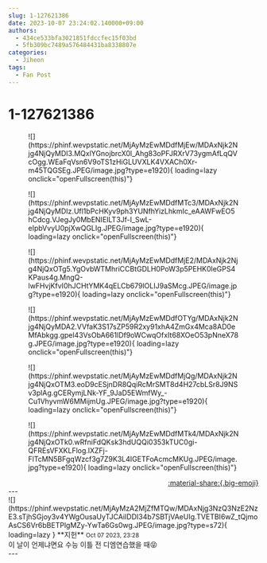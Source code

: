 ```yaml
---
slug: 1-127621386
date: 2023-10-07 23:24:02.140000+09:00
authors:
  - 434ce533bfa3021851fdccfec15f03bd
  - 5fb309bc7489a576484431ba8338807e
categories:
  - Jiheon
tags:
  - Fan Post
---
```


# 1-127621386

<div class="post-container" markdown="1">
<div class="content-container md-sidebar__scrollwrap" markdown="1">


<figure markdown="1">
![](https://phinf.wevpstatic.net/MjAyMzEwMDdfMjEw/MDAxNjk2Njg4NjQyMDI3.MQxlYGnojbrcX0l_Ahg83oPFJRXrV73ygmAfLqQVcOgg.WEaFqVsn6V9oTS1zHiGLUVXLK4VXACh0Xr-m45TQGSEg.JPEG/image.jpg?type=e1920){ loading=lazy onclick="openFullscreen(this)"}
</figure>

<figure markdown="1">
![](https://phinf.wevpstatic.net/MjAyMzEwMDdfMTc3/MDAxNjk2Njg4NjQyMDIz.Ufl1bPcHKyv9ph3YUNfhYizLhkmIc_eAAWFwEO5hCdcg.VJegJy0MbENIEILT3Jf-I_SwL-eIpbVvyU0pjXwQGLIg.JPEG/image.jpg?type=e1920){ loading=lazy onclick="openFullscreen(this)"}
</figure>

<figure markdown="1">
![](https://phinf.wevpstatic.net/MjAyMzEwMDdfMjE2/MDAxNjk2Njg4NjQxOTg5.YgOvbWTMhriCCBtGDLH0PoW3p5PEHK0leGPS4KPaus4g.MngQ-lwFHvjKfvI0hJCHtYMK4qELCb679lOLIJ9aSMcg.JPEG/image.jpg?type=e1920){ loading=lazy onclick="openFullscreen(this)"}
</figure>

<figure markdown="1">
![](https://phinf.wevpstatic.net/MjAyMzEwMDdfOTYg/MDAxNjk2Njg4NjQyMDA2.VVfaK3S17sZP59R2xy91xhA4ZmGx4Mca8AD0eMfAbkgg.gpel43VsObA661lDf9oWCwqOfxIt68XOeO53pNneX78g.JPEG/image.jpg?type=e1920){ loading=lazy onclick="openFullscreen(this)"}
</figure>

<figure markdown="1">
![](https://phinf.wevpstatic.net/MjAyMzEwMDdfMjQg/MDAxNjk2Njg4NjQxOTM3.eoD9cESjnDR8QqiRcMrSMT8d4H27cbLSr8J9NSv3plAg.gCERymjLNk-YF_9JaD5EWmfWy_-Cu1VhyvmW6MMijmUg.JPEG/image.jpg?type=e1920){ loading=lazy onclick="openFullscreen(this)"}
</figure>

<figure markdown="1">
![](https://phinf.wevpstatic.net/MjAyMzEwMDdfMTk4/MDAxNjk2Njg4NjQxOTk0.wRfniFdQKsk3hdUQQi0353kTUC0gi-QFREsVFXKLFlog.lXZFj-FlTcMN5BFgqWzcf3g7Z9K3L4IGETFoAcmcMKUg.JPEG/image.jpg?type=e1920){ loading=lazy onclick="openFullscreen(this)"}
</figure>


</div>
</div>

<div style="text-align: right;" markdown="1">
<a href="https://weverse.io/fromis9/fanpost/1-127621386" style="text-align: right;">:material-share:{.big-emoji}</a>
</div>
---

<div class="comments-container md-sidebar__scrollwrap" markdown="1">
<div class="comment" markdown="1">
<div class='id-container' markdown="1">
![](https://phinf.wevpstatic.net/MjAyMzA2MjZfMTQw/MDAxNjg3NzQ3NzE2NzE3.sTjhSGjoy3v4YWgOusaUyTJCAiIDDI34b7SBTjVAeUIg.TVETBI6wZ_tQjmoAsCS6Vr6bBETPlgMZy-YwTa6Gs0wg.JPEG/image.jpg?type=s72){ loading=lazy }
**<span class="artist">지헌</span>** <small>Oct 07 2023, 23:28</small><br>
</div>
<div class='comment-body' markdown="1">
이 날이 언제냐면요 수능 이틀 전 디엠연습했을 때😝
</div>
</div>
</div>
---
